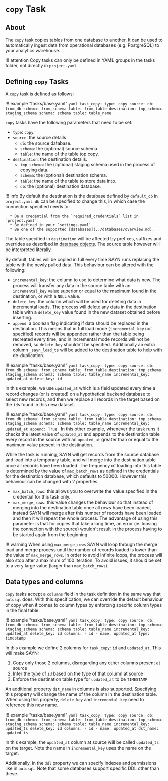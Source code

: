 # `copy` Task

## About

The `copy` task copies tables from one database to another. It can be used to automatically
ingest data from operational databases (e.g. PostgreSQL) to your analytics warehouse.

!!! attention
    Copy tasks can only be defined in YAML groups in the tasks folder, not directly in `project.yaml`.

## Defining `copy` Tasks

A `copy` task is defined as follows:

!!! example "tasks/base.yaml"
    ```yaml
    task_copy:
      type: copy
      source:
        db: from_db
        schema: from_schema
        table: from_table
      destination:
        tmp_schema: staging_schema
        schema: schema
        table: table_name
    ```

`copy` tasks have the following parameters that need to be set:

* `type`: `copy`.
* `source`: the source details
    * `db`: the source database.
    * `schema`: the (optional) source schema.
    * `table`: the name of the table top copy.
* `destination`: the destination details.
    * `tmp_schema`: the (optional) staging schema used in the process of copying data.
    * `schema`: the (optional) destination schema.
    * `table`: the name of the table to store data into.
    * `db`: the (optional) destination database.

!!! info
    By default the destination is the database defined by `default_db` in `project.yaml`. `db` can be specified to change this, in which case the connection specified needs to:

      * Be a credential from the `required_credentials` list in `project.yaml`.
      * Be defined in your `settings.yaml`.
      * Be one of the supported [databases](../databases/overview.md).

The table specified in `destination` will be affected by prefixes, suffixes and overrides as described in [database objects](../database_objects.md). The source table however will be interpreted literally.

By default, tables will be copied in full every time SAYN runs replacing the table with the newly
pulled data. This behaviour can be altered with the following:

* `incremental_key`: the column to use to determine what data is new. The process will transfer
  any data in the source table with an `incremental_key` value superior or equal to the maximum
  found in the destination, or with a `NULL` value.
* `delete_key`: the column which will be used for deleting data in incremental loads. The process
  will delete any data in the destination table with a `delete_key` value found in the new dataset
  obtained before inserting.
* `append`: a boolean flag indicating if data should be replaced in the destination. This means that
  in full load mode (`incremental_key` not specified) records will be appended rather than the table
  being recreated every time; and in incremental mode records will not be removed, so `delete_key`
  shouldn't be specified. Additionally an extra column `_sayn_load_ts` will be added to the destination
  table to help with de-duplication.

!!! example "tasks/base.yaml"
    ```yaml
    task_copy:
      type: copy
      source:
        db: from_db
        schema: from_schema
        table: from_table
      destination:
        tmp_schema: staging_schema
        schema: schema
        table: table_name
      incremental_key: updated_at
      delete_key: id
    ```

In this example, we use `updated_at` which is a field updated every time a record changes (or is created)
on a hypothetical backend database to select new records, and then we replace all records in the target
based on the `id`s found in this new dataset.

!!! example "tasks/base.yaml"
    ```yaml
    task_copy:
      type: copy
      source:
        db: from_db
        schema: from_schema
        table: from_table
      destination:
        tmp_schema: staging_schema
        schema: schema
        table: table_name
      incremental_key: updated_at
      append: True
    ```
In this other example, whenever the task runs it checks the latest value of `updated_at` and appends to the
destination table every record in the source with an `updated_at` greater than or equal to the maximum value
present in the destination.

While the task is running, SAYN will get records from the source database and load into a temporary table,
and will merge into the destination table once all records have been loaded. The frequency of loading
into this table is determined by the value of `max_batch_rows` as defined in the credentials for the
destination database, which defaults to 50000. However this behaviour can be changed with 2 properties:

* `max_batch_rows`: this allows you to overwrite the value specified in the credential for this task only.
* `max_merge_rows`: this value changes the behaviour so that instead of merging into the destination
  table once all rows have been loaded, instead SAYN will merge after this number of records have been
  loaded and then it will repeat the whole process. The advantage of using this parameter is that for
  copies that take a long time, an error (ie: loosing the connection with the source) wouldn't result
  in the process having to be started again from the beginning.

!!! warning
    When using `max_merge_rows` SAYN will loop through the merge load and merge process until the number
    of records loaded is lower than the value of `max_merge_rows`. In order to avoid infinite loops, the
    process will also stop after a maximum of 100 iteration. To avoid issues, it should be set to a very
    large value (larger than `max_batch_rows`).

## Data types and columns

`copy` tasks accept a `columns` field in the task definition in the same way that `autosql` does. With this
specification, we can override the default behaviour of copy when it comes to column types by enforcing
specific column types in the final table:

!!! example "tasks/base.yaml"
    ```yaml
    task_copy:
      type: copy
      source:
        db: from_db
        schema: from_schema
        table: from_table
      destination:
        tmp_schema: staging_schema
        schema: schema
        table: table_name
      incremental_key: updated_at
      delete_key: id
      columns:
        - id
        - name: updated_at
          type: timestamp
    ```

In this example we define 2 columns for `task_copy`: `id` and `updated_at`. This will make SAYN:
1. Copy only those 2 columns, disregarding any other columns present at source
2. Infer the type of `id` based on the type of that column at source
3. Enforce the destination table type for `updated_at` to be `TIMESTAMP`

An additional property `dst_name` in columns is also supported. Specifying this property will
change the name of the column in the destination table. When using this property, `delete_key`
and `incremental_key` need to reference this new name.

!!! example "tasks/base.yaml"
    ```yaml
    task_copy:
      type: copy
      source:
        db: from_db
        schema: from_schema
        table: from_table
      destination:
        tmp_schema: staging_schema
        schema: schema
        table: table_name
      incremental_key: updated_ts
      delete_key: id
      columns:
        - id
        - name: updated_at
          dst_name: updated_ts
    ```

In this example, the `updated_at` column at source will be called `updated_ts` on the target.
Note the name in `incremental_key` uses the name on the target.

Additionally, in the `ddl` property we can specify indexes and permissions like in `autosql`.
Note that some databases support specific DDL other than these.
